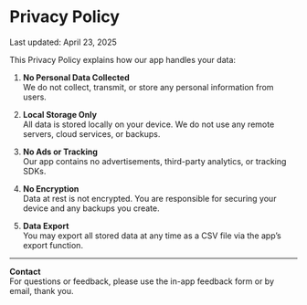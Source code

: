 # Privacy Policy

Last updated: April 23, 2025

This Privacy Policy explains how our app handles your data:

1. **No Personal Data Collected**  
   We do not collect, transmit, or store any personal information from users.

2. **Local Storage Only**  
   All data is stored locally on your device. We do not use any remote servers, cloud services, or backups.

3. **No Ads or Tracking**  
   Our app contains no advertisements, third-party analytics, or tracking SDKs.

4. **No Encryption**  
   Data at rest is not encrypted. You are responsible for securing your device and any backups you create.

5. **Data Export**  
   You may export all stored data at any time as a CSV file via the app’s export function.

---

**Contact**  
For questions or feedback, please use the in-app feedback form or by email, thank you.
